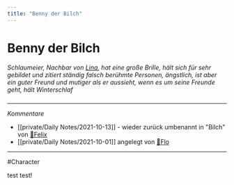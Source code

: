```yaml
---
title: "Benny der Bilch"
---
```

# Benny der Bilch
*Schlaumeier, Nachbar von [Lina](Bewohner/Lina.md), hat eine große Brille, hält sich für sehr gebildet und zitiert ständig falsch berühmte Personen, ängstlich, ist aber ein guter Freund und mutiger als er aussieht, wenn es um seine Freunde geht, hält Winterschlaf*
#####
---
*Kommentare*
- [[private/Daily Notes/2021-10-13]] - wieder zurück umbenannt in "Bilch" von [🐨Felix](private/🐨Felix.md)
- [[private/Daily Notes/2021-10-01]] angelegt von [🦝Flo](private/🦝Flo.md)
---
#Character

test test!